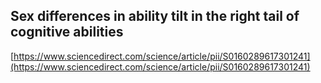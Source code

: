 ## Sex differences in ability tilt in the right tail of cognitive abilities
  
  [https://www.sciencedirect.com/science/article/pii/S0160289617301241](https://www.sciencedirect.com/science/article/pii/S0160289617301241)